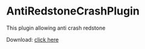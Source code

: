 # AntiRedstoneCrashPlugin
This plugin allowing anti crash redstone

Download: [click here](http://cdn.nkcf.tk/antiredstonecrash)

